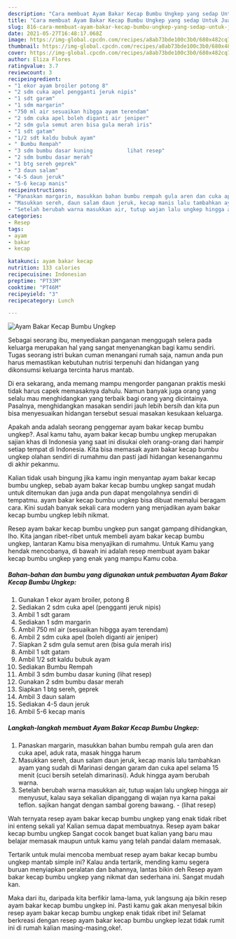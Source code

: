 ```yaml
---
description: "Cara membuat Ayam Bakar Kecap Bumbu Ungkep yang sedap Untuk Jualan"
title: "Cara membuat Ayam Bakar Kecap Bumbu Ungkep yang sedap Untuk Jualan"
slug: 816-cara-membuat-ayam-bakar-kecap-bumbu-ungkep-yang-sedap-untuk-jualan
date: 2021-05-27T16:48:17.068Z
image: https://img-global.cpcdn.com/recipes/a8ab73bde100c3b0/680x482cq70/ayam-bakar-kecap-bumbu-ungkep-foto-resep-utama.jpg
thumbnail: https://img-global.cpcdn.com/recipes/a8ab73bde100c3b0/680x482cq70/ayam-bakar-kecap-bumbu-ungkep-foto-resep-utama.jpg
cover: https://img-global.cpcdn.com/recipes/a8ab73bde100c3b0/680x482cq70/ayam-bakar-kecap-bumbu-ungkep-foto-resep-utama.jpg
author: Eliza Flores
ratingvalue: 3.7
reviewcount: 3
recipeingredient:
- "1 ekor ayam broiler potong 8"
- "2 sdm cuka apel pengganti jeruk nipis"
- "1 sdt garam"
- "1 sdm margarin"
- "750 ml air sesuaikan hibgga ayam terendam"
- "2 sdm cuka apel boleh diganti air jeniper"
- "2 sdm gula semut aren bisa gula merah iris"
- "1 sdt gatam"
- "1/2 sdt kaldu bubuk ayam"
- " Bumbu Rempah"
- "3 sdm bumbu dasar kuning           lihat resep"
- "2 sdm bumbu dasar merah"
- "1 btg sereh geprek"
- "3 daun salam"
- "4-5 daun jeruk"
- "5-6 kecap manis"
recipeinstructions:
- "Panaskan margarin, masukkan bahan bumbu rempah gula aren dan cuka apel, aduk rata, masak hingga harum"
- "Masukkan sereh, daun salam daun jeruk, kecap manis lalu tambahkan ayam yang sudah di Marinasi dengan garam dan cuka apel selama 15 menit (cuci bersih setelah dimarinasi). Aduk hingga ayam berubah warna."
- "Setelah berubah warna masukkan air, tutup wajan lalu ungkep hingga air menyusut, kalau saya sekalian dipanggang di wajan nya karna pakai teflon. sajikan hangat dengan sambal goreng bawang.           (lihat resep)"
categories:
- Resep
tags:
- ayam
- bakar
- kecap

katakunci: ayam bakar kecap 
nutrition: 133 calories
recipecuisine: Indonesian
preptime: "PT33M"
cooktime: "PT46M"
recipeyield: "3"
recipecategory: Lunch

---
```



![Ayam Bakar Kecap Bumbu Ungkep](https://img-global.cpcdn.com/recipes/a8ab73bde100c3b0/680x482cq70/ayam-bakar-kecap-bumbu-ungkep-foto-resep-utama.jpg)

Sebagai seorang ibu, menyediakan panganan menggugah selera pada keluarga merupakan hal yang sangat menyenangkan bagi kamu sendiri. Tugas seorang istri bukan cuman menangani rumah saja, namun anda pun harus memastikan kebutuhan nutrisi terpenuhi dan hidangan yang dikonsumsi keluarga tercinta harus mantab.

Di era  sekarang, anda memang mampu mengorder panganan praktis meski tidak harus capek memasaknya dahulu. Namun banyak juga orang yang selalu mau menghidangkan yang terbaik bagi orang yang dicintainya. Pasalnya, menghidangkan masakan sendiri jauh lebih bersih dan kita pun bisa menyesuaikan hidangan tersebut sesuai masakan kesukaan keluarga. 



Apakah anda adalah seorang penggemar ayam bakar kecap bumbu ungkep?. Asal kamu tahu, ayam bakar kecap bumbu ungkep merupakan sajian khas di Indonesia yang saat ini disukai oleh orang-orang dari hampir setiap tempat di Indonesia. Kita bisa memasak ayam bakar kecap bumbu ungkep olahan sendiri di rumahmu dan pasti jadi hidangan kesenanganmu di akhir pekanmu.

Kalian tidak usah bingung jika kamu ingin menyantap ayam bakar kecap bumbu ungkep, sebab ayam bakar kecap bumbu ungkep sangat mudah untuk ditemukan dan juga anda pun dapat mengolahnya sendiri di tempatmu. ayam bakar kecap bumbu ungkep bisa dibuat memalui beragam cara. Kini sudah banyak sekali cara modern yang menjadikan ayam bakar kecap bumbu ungkep lebih nikmat.

Resep ayam bakar kecap bumbu ungkep pun sangat gampang dihidangkan, lho. Kita jangan ribet-ribet untuk membeli ayam bakar kecap bumbu ungkep, lantaran Kamu bisa menyajikan di rumahmu. Untuk Kamu yang hendak mencobanya, di bawah ini adalah resep membuat ayam bakar kecap bumbu ungkep yang enak yang mampu Kamu coba.

<!--inarticleads1-->

##### Bahan-bahan dan bumbu yang digunakan untuk pembuatan Ayam Bakar Kecap Bumbu Ungkep:

1. Gunakan 1 ekor ayam broiler, potong 8
1. Sediakan 2 sdm cuka apel (pengganti jeruk nipis)
1. Ambil 1 sdt garam
1. Sediakan 1 sdm margarin
1. Ambil 750 ml air (sesuaikan hibgga ayam terendam)
1. Ambil 2 sdm cuka apel (boleh diganti air jeniper)
1. Siapkan 2 sdm gula semut aren (bisa gula merah iris)
1. Ambil 1 sdt gatam
1. Ambil 1/2 sdt kaldu bubuk ayam
1. Sediakan  Bumbu Rempah
1. Ambil 3 sdm bumbu dasar kuning           (lihat resep)
1. Gunakan 2 sdm bumbu dasar merah
1. Siapkan 1 btg sereh, geprek
1. Ambil 3 daun salam
1. Sediakan 4-5 daun jeruk
1. Ambil 5-6 kecap manis




<!--inarticleads2-->

##### Langkah-langkah membuat Ayam Bakar Kecap Bumbu Ungkep:

1. Panaskan margarin, masukkan bahan bumbu rempah gula aren dan cuka apel, aduk rata, masak hingga harum
1. Masukkan sereh, daun salam daun jeruk, kecap manis lalu tambahkan ayam yang sudah di Marinasi dengan garam dan cuka apel selama 15 menit (cuci bersih setelah dimarinasi). Aduk hingga ayam berubah warna.
1. Setelah berubah warna masukkan air, tutup wajan lalu ungkep hingga air menyusut, kalau saya sekalian dipanggang di wajan nya karna pakai teflon. sajikan hangat dengan sambal goreng bawang. -           (lihat resep)




Wah ternyata resep ayam bakar kecap bumbu ungkep yang enak tidak ribet ini enteng sekali ya! Kalian semua dapat membuatnya. Resep ayam bakar kecap bumbu ungkep Sangat cocok banget buat kalian yang baru mau belajar memasak maupun untuk kamu yang telah pandai dalam memasak.

Tertarik untuk mulai mencoba membuat resep ayam bakar kecap bumbu ungkep mantab simple ini? Kalau anda tertarik, mending kamu segera buruan menyiapkan peralatan dan bahannya, lantas bikin deh Resep ayam bakar kecap bumbu ungkep yang nikmat dan sederhana ini. Sangat mudah kan. 

Maka dari itu, daripada kita berfikir lama-lama, yuk langsung aja bikin resep ayam bakar kecap bumbu ungkep ini. Pasti kamu gak akan menyesal bikin resep ayam bakar kecap bumbu ungkep enak tidak ribet ini! Selamat berkreasi dengan resep ayam bakar kecap bumbu ungkep lezat tidak rumit ini di rumah kalian masing-masing,oke!.


